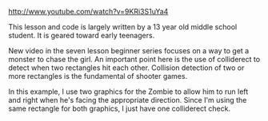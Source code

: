 http://www.youtube.com/watch?v=9KRi3S1uYa4

This lesson and code is largely written by a 13 year old middle school student.  It is geared toward early teenagers.

New video in the seven lesson beginner series focuses on a way to get a monster to chase the girl.  An important point here is the use of colliderect to detect when two rectangles hit each other.  Collision detection of two or more rectangles is the fundamental of shooter games.

In this example, I use two graphics for the Zombie to allow him to run left and right when he's facing the appropriate direction.  Since I'm using the same rectangle for both graphics, I just have one colliderect check. 
